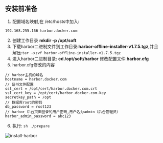 ## 安装前准备
1. 配置域名映射,在 /etc/hosts中加入:
```
192.168.255.166 harbor.docker.com
```
2. 创建工作目录 **mkdir -p /opt/soft**
3. 下载harbor二进制文件到工作目录:**harbor-offline-installer-v1.7.5.tgz**,并且解压:```tar -xzvf harbor-offline-installer-v1.7.5.tgz```
4. 进入harbor二进制目录: **cd /opt/soft/harbor** 修改配置文件:**harbor.cfg**
5. harbor.cfg修改的内容
```
// harbor主机的域名
hostname = harbor.docker.com                   
// 证书文件配置
ssl_cert = /opt/cert/harbor.docker.com.crt
ssl_cert_key = /opt/cert/harbor.docker.com.key
secretkey_path = /opt
// 数据库root的密码
db_password = root123
// harbor 后台页面登录的用户密码,用户名为admin（后台管理员）
harbor_admin_password = abc123
```
6. 执行: ```sh ./prepare```

![install-harbor](https://storewang.github.io/images/install-harbor.png "harbor安装前准备")